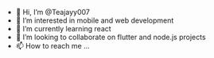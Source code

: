 - 👋 Hi, I’m @Teajayy007
- 👀 I’m interested in mobile and web development
- 🌱 I’m currently learning react
- 💞️ I’m looking to collaborate on flutter and node.js projects
- 📫 How to reach me ...

<!---
Teajayy007/Teajayy007 is a ✨ special ✨ repository because its `README.md` (this file) appears on your GitHub profile.
You can click the Preview link to take a look at your changes.
--->

